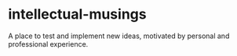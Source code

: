 # intellectual-musings
A place to test and implement new ideas, motivated by personal and professional experience.
